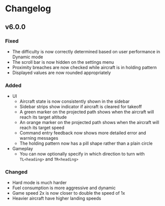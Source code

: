 # Changelog

## v6.0.0

### Fixed
- The difficulty is now correctly determined based on user performance in Dynamic mode
- The scroll bar is now hidden on the settings menu
- Proximity breaches are now checked while aircraft is in holding pattern 
- Displayed values are now rounded appropriately 

### Added
- UI
    - Aircraft state is now consistently shown in the sidebar
    - Sidebar strips show indicator if aircraft is cleared for takeoff
    - A green marker on the projected path shows when the aircraft will reach its target altitude 
    - An orange marker on the projected path shows when the aircraft will reach its target speed
    - Command entry feedback now shows more detailed error and warning messages
    - The holding pattern now has a pill shape rather than a plain circle
- Gameplay
  - You can now optionally specify in which direction to turn with `TL<heading>` and `TR<heading>`

### Changed
- Hard mode is much harder
- Fuel consumption is more aggressive and dynamic
- Game speed 2x is now closer to double the speed of 1x 
- Heavier aircraft have higher landing speeds

